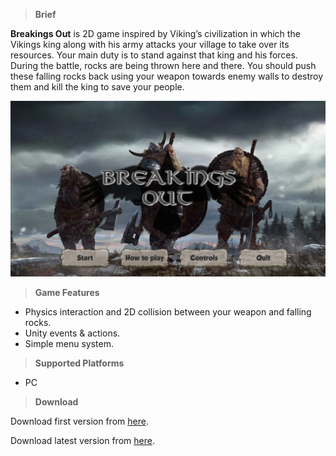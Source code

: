 >**Brief**

**Breakings Out** is 2D game inspired by Viking’s civilization in which the Vikings king along with his army attacks your village to take over its resources. Your main duty is to stand against that king and his forces. During the battle, rocks are being thrown here and there. You should push these falling rocks back using your weapon towards enemy walls to destroy them and kill the king to save your people.

![](https://github.com/MahmoudmHamza/Unity-Projects/blob/master/Breakings%20Out/Screenshots/BO1.PNG)

>**Game Features**

* Physics interaction and 2D collision between your weapon and falling rocks.
* Unity events & actions.
* Simple menu system.

>**Supported Platforms**

* PC

>**Download**

Download first version from [here](https://drive.google.com/file/d/1PbJGRqL_WSTCM_87rA1QYSILjowylKBi/view).

Download latest version from [here](https://drive.google.com/file/d/1rad4jZcMhbnXXoFZ6HAPoSNcQNjywXqJ/view?usp=sharing).
